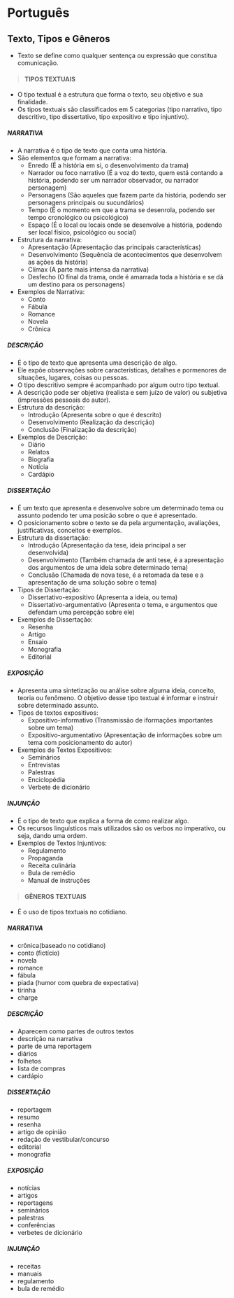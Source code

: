 # Português

## Texto, Tipos e Gêneros 
* Texto se define como qualquer sentença ou expressão que constitua comunicação.

> #### TIPOS TEXTUAIS
* O tipo textual é a estrutura que forma o texto, seu objetivo e sua finalidade.
* Os tipos textuais são classificados em 5 categorias (tipo narrativo, tipo descritivo, tipo dissertativo, tipo expositivo e tipo injuntivo).

##### NARRATIVA
* A narrativa é o tipo de texto que conta uma história.
* São elementos que formam a narrativa:
  - Enredo (É a história em si, o desenvolvimento da trama)
  - Narrador ou foco narrativo (É a voz do texto, quem está contando a história, podendo ser um narrador observador, ou narrador personagem)
  - Personagens (São aqueles que fazem parte da história, podendo ser personagens principais ou sucundários)
  - Tempo (É o momento em que a trama se desenrola, podendo ser tempo cronológico ou psicológico)
  - Espaço (É o local ou locais onde se desenvolve a história, podendo ser local físico, psicológico ou social)
* Estrutura da narrativa:
  - Apresentação (Apresentação das principais características)
  - Desenvolvimento (Sequência de acontecimentos que desenvolvem as ações da história)
  - Clímax (A parte mais intensa da narrativa)
  - Desfecho (O final da trama, onde é amarrada toda a história e se dá um destino para os personagens)
* Exemplos de Narrativa:
  - Conto
  - Fábula
  - Romance
  - Novela
  - Crônica

##### DESCRIÇÃO
* É o tipo de texto que apresenta uma descrição de algo.
* Ele expõe observações sobre características, detalhes e pormenores de situações, lugares, coisas ou pessoas.
* O tipo descritivo sempre é acompanhado por algum outro tipo textual.
* A descrição pode ser objetiva (realista e sem juízo de valor) ou subjetiva (impressões pessoais do autor).
* Estrutura da descrição:
  - Introdução (Apresenta sobre o que é descrito)
  - Desenvolvimento (Realização da descrição)
  - Conclusão (Finalização da descrição)
* Exemplos de Descrição:
  - Diário
  - Relatos
  - Biografia
  - Notícia
  - Cardápio

##### DISSERTAÇÃO
* É um texto que apresenta e desenvolve sobre um determinado tema ou assunto  podendo ter uma posicão sobre o que é apresentado. 
* O posicionamento sobre o texto se da pela argumentação, avaliações, justificativas, conceitos e exemplos.
* Estrutura da dissertação:
  - Introdução (Apresentação da tese, ideia principal a ser desenvolvida)
  - Desenvolvimento (Também chamada de anti tese, é a apresentação dos argumentos de uma ideia sobre determinado tema)
  - Conclusão (Chamada de nova tese, é a retomada da tese e a apresentação de uma solução sobre o tema)
* Tipos de Dissertação:
  - Dissertativo-expositivo (Apresenta a ideia, ou tema)
  - Dissertativo-argumentativo (Apresenta o tema, e argumentos que defendam uma percepção sobre ele)
* Exemplos de Dissertação:
  - Resenha
  - Artigo
  - Ensaio
  - Monografia
  - Editorial

##### EXPOSIÇÃO
* Apresenta uma sintetização ou análise sobre alguma ideia, conceito, teoria ou fenômeno. O objetivo desse tipo textual é informar e instruir sobre determinado assunto.
* Tipos de textos expositivos:
  - Expositivo-informativo (Transmissão de iformações importantes sobre um tema)
  - Expositivo-argumentativo (Apresentação de informações sobre um tema com posicionamento do autor)
* Exemplos de Textos Expositivos:
  - Seminários
  - Entrevistas
  - Palestras
  - Enciclopédia
  - Verbete de dicionário

##### INJUNÇÃO
* É o tipo de texto que explica a forma de como realizar algo.
* Os recursos linguísticos mais utilizados são os verbos no imperativo, ou seja, dando uma ordem.
* Exemplos de Textos Injuntivos:
  - Regulamento
  - Propaganda
  - Receita culinária
  - Bula de remédio
  - Manual de instruções

> #### GÊNEROS TEXTUAIS
* É o uso de tipos textuais no cotidiano.

##### NARRATIVA
- crônica(baseado no cotidiano)
- conto (fictício)
- novela
- romance
- fábula
- piada (humor com quebra de expectativa)
- tirinha
- charge

##### DESCRIÇÃO
- Aparecem como partes de outros textos
- descrição na narrativa
- parte de uma reportagem
- diários
- folhetos
- lista de compras
- cardápio

##### DISSERTAÇÃO
- reportagem
- resumo
- resenha
- artigo de opinião
- redação de vestibular/concurso
- editorial
- monografia

##### EXPOSIÇÃO
- notícias
- artigos
- reportagens
- seminários
- palestras
- conferências
- verbetes de dicionário

##### INJUNÇÃO
- receitas
- manuais
- regulamento
- bula de remédio
